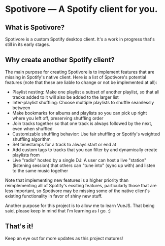 # Spotivore — A Spotify client for you.

## What is Spotivore?
Spotivore is a custom Spotify desktop client. It's a work in progress that's still in its early stages.

## Why create another Spotify client?
The main purpose for creating Spotivore is to implement features that are missing in Spotify's native client. Here is a list of Spotivore's potential features (note that these are liable to change or not be implemented at all):
  - Playlist nesting: Make one playlist a subset of another playlist, so that all tracks added to it will also be added to the larger list
  - Inter-playlist shuffling: Choose multiple playlists to shuffle seamlessly between
  - Make bookmarks for albums and playlists so you can pick up right where you left off, preserving shuffling order
  - Join tracks together so that one track is always followed by the next, even when shuffled
  - Customizable shuffling behavior: Use fair shuffling or Spotify's weighted shuffling algorithm
  - Set timestamps for a track to always start or end at
  - Add custom tags to tracks that you can filter by and dynamically create playlists from
  - Live "radio" hosted by a single DJ: A user can host a live "station" (listening session) that others can "tune into" (sync up with) and listen to the same music together

Note that implementing new features is a higher priority than reimplementing all of Spotify's exsiting features, particularly those that are less important, so Spotivore may be missing some of the native client's existing functionality in favor of shiny new stuff.

Another purpose for this project is to allow me to learn VueJS. That being said, please keep in mind that I'm learning as I go. :)

## That's it!
Keep an eye out for more updates as this project matures!
